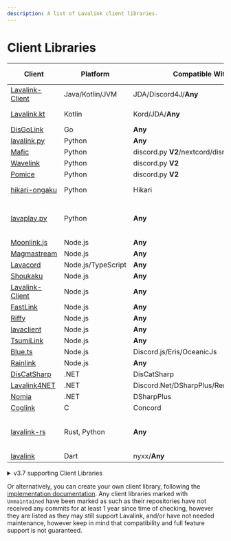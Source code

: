 ```yaml
---
description: A list of Lavalink client libraries.
---
```


# Client Libraries

| Client                                                              | Platform           | Compatible With                            | Additional Information             |
|---------------------------------------------------------------------|--------------------|--------------------------------------------|------------------------------------|
| [Lavalink-Client](https://github.com/lavalink-devs/Lavalink-Client) | Java/Kotlin/JVM    | JDA/Discord4J/**Any**                      | Uses reactor                       |
| [Lavalink.kt](https://github.com/DRSchlaubi/Lavalink.kt)            | Kotlin             | Kord/JDA/**Any**                           | Kotlin Coroutines                  |
| [DisGoLink](https://github.com/disgoorg/disgolink)                  | Go                 | **Any**                                    |                                    |
| [lavalink.py](https://github.com/devoxin/lavalink.py)               | Python             | **Any**                                    |                                    |
| [Mafic](https://github.com/ooliver1/mafic)                          | Python             | discord.py **V2**/nextcord/disnake/py-cord |                                    |
| [Wavelink](https://github.com/PythonistaGuild/Wavelink)             | Python             | discord.py **V2**                          | `Unmaintained`                     |
| [Pomice](https://github.com/cloudwithax/pomice)                     | Python             | discord.py **V2**                          |                                    |
| [hikari-ongaku](https://github.com/MPlatypus/hikari-ongaku)         | Python             | Hikari                                     | `asyncio`-based                    |
| [lavaplay.py](https://github.com/HazemMeqdad/lavaplay.py)           | Python             | **Any**                                    | `asyncio`-based libraries 1.0.13a+ |
| [Moonlink.js](https://github.com/1Lucas1apk/moonlink.js)            | Node.js            | **Any**                                    |                                    |
| [Magmastream](https://github.com/Blackfort-Hosting/magmastream)     | Node.js            | **Any**                                    |                                    |
| [Lavacord](https://github.com/lavacord/Lavacord)                    | Node.js/TypeScript | **Any**                                    |                                    |
| [Shoukaku](https://github.com/Deivu/Shoukaku)                       | Node.js            | **Any**                                    |                                    |
| [Lavalink-Client](https://github.com/tomato6966/Lavalink-Client)    | Node.js            | **Any**                                    |                                    |
| [FastLink](https://github.com/PerformanC/FastLink)                  | Node.js            | **Any**                                    |                                    |
| [Riffy](https://github.com/riffy-team/riffy)                        | Node.js            | **Any**                                    |                                    |
| [lavaclient](https://npmjs.com/lavaclient)                          | Node.js            | **Any**                                    | v5+                                |
| [TsumiLink](https://github.com/Fyphen1223/TsumiLink)                | Node.js            | **Any**                                    |                                    |
| [Blue.ts](https://github.com/ftrapture/blue.ts)                     | Node.js            | Discord.js/Eris/OceanicJs                  |                                    |
| [Rainlink](https://github.com/RainyXeon/Rainlink)                   | Node.js            | **Any**                                    |                                    |
| [DisCatSharp](https://github.com/Aiko-IT-Systems/DisCatSharp)       | .NET               | DisCatSharp                                | v10.4.2+                           |
| [Lavalink4NET](https://github.com/angelobreuer/Lavalink4NET)        | .NET               | Discord.Net/DSharpPlus/Remora/NetCord      | v4+                                |
| [Nomia](https://github.com/DHCPCD9/Nomia)                           | .NET               | DSharpPlus                                 |                                    |
| [Coglink](https://github.com/PerformanC/Coglink)                    | C                  | Concord                                    |                                    |
| [lavalink-rs](https://gitlab.com/vicky5124/lavalink-rs)             | Rust, Python       | **Any**                                    | `tokio`-based, `asyncio`-based     |
| [lavalink](https://github.com/nyxx-discord/nyxx_lavalink)           | Dart               | nyxx/**Any**                               |                                    |

<details markdown="1">
<summary>v3.7 supporting Client Libraries</summary>

| Client                                                        | Platform | Compatible With                            | Additional Information             |
|---------------------------------------------------------------|----------|--------------------------------------------|------------------------------------|
| [Lavalink.kt](https://github.com/DRSchlaubi/lavalink.kt)      | Kotlin   | JDA/Kord/**Any**                           | Kotlin Coroutines                  |
| [lavaplay.py](https://github.com/HazemMeqdad/lavaplay.py)     | Python   | **Any\***                                  | `asyncio`-based libraries 1.0.12a> |
| [Mafic](https://github.com/ooliver1/mafic)                    | Python   | discord.py **V2**/nextcord/disnake/py-cord |                                    |
| [Wavelink](https://github.com/PythonistaGuild/Wavelink)       | Python   | discord.py **V2**                          | `Unmaintained`, Version >=2, <3    |
| [Pomice](https://github.com/cloudwithax/pomice)               | Python   | discord.py **V2**                          |                                    |
| [Lavacord](https://github.com/lavacord/lavacord)              | Node.js  | **Any**                                    | < v3                               |
| [Poru](https://github.com/parasop/poru)                       | Node.js  | **Any**                                    |                                    |
| [Shoukaku](https://github.com/Deivu/Shoukaku)                 | Node.js  | **Any**                                    |                                    |
| [Cosmicord.js](https://github.com/SudhanPlayz/Cosmicord.js)   | Node.js  | **Any**                                    |                                    |
| [DisCatSharp](https://github.com/Aiko-IT-Systems/DisCatSharp) | .NET     | DisCatSharp                                | Only prior v10.4.1                 |
| [Lavalink4NET](https://github.com/angelobreuer/Lavalink4NET)  | .NET     | Discord.Net/DSharpPlus                     | < v4                               |
| [DisGoLink](https://github.com/disgoorg/disgolink)            | Go       | **Any**                                    |                                    |

</details>

Or alternatively, you can create your own client library, following the [implementation documentation](api/index.md).
Any client libraries marked with `Unmaintained` have been marked as such as their repositories have not received any commits for at least 1 year since time of checking,
however they are listed as they may still support Lavalink, and/or have not needed maintenance, however keep in mind that compatibility and full feature support is not guaranteed.
